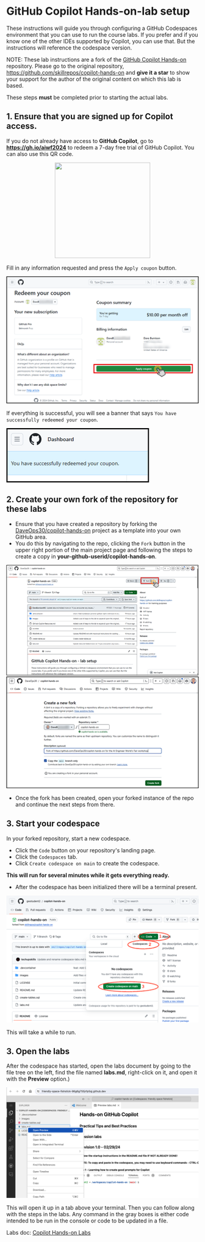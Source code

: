 # GitHub Copilot Hands-on-lab setup

These instructions will guide you through configuring a GitHub Codespaces environment that you can use to run the course labs. 
If you prefer and if you know one of the other IDEs supported by Copilot, you can use that. But the instructions will reference the codespace version.

NOTE: These lab instructions are a fork of the [GitHub Copilot Hands-on](https://github.com/skillrepos/copilot-hands-on) repository. Please go to the original repository, https://github.com/skillrepos/copilot-hands-on and **give it a star**  to show your support for the author of the original content on which this lab is based.

These steps **must** be completed prior to starting the actual labs.

## 1. Ensure that you are signed up for Copilot access. 

If you do not already have access to **GitHub Copilot**, go to **https://gh.io/aiwf2024** to redeem a 7-day free trial of GitHub Copilot. You can also use this QR code. 
<p align="center">
<img width="250" height="250" src="https://github.com/user-attachments/assets/8fc0ef0b-6956-452c-b819-64abd9435e0a"></p>

Fill in any information requested and press the `Apply coupon` button.

![Signing up for Copilot](./images/pic007.png?raw=true "Signing up for Copilot")

If everything is successful, you will see a banner that says `You have successfully redeemed your coupon`.

![Signing up for Copilot](./images/pic008.png?raw=true "Signing up for Copilot")

## 2. Create your own fork of the repository for these labs

- Ensure that you have created a repository by forking the [DaveOps30/copilot-hands-on](https://github.com/DaveOps30/copilot-hands-on) project as a template into your own GitHub area.
- You do this by navigating to the repo, clicking the `Fork` button in the upper right portion of the main project page and following the steps to create a copy in **your-github-userid/copilot-hands-on**.

![Forking repository](./images/cpho1.png?raw=true "Forking the repository")
![Forking repository](./images/cpho2.png?raw=true "Forking the repository")

- Once the fork has been created, open your forked instance of the repo and continue the next steps from there. 

## 3. Start your codespace

In your forked repository, start a new codespace.

- Click the `Code` button on your repository's landing page.
- Click the `Codespaces` tab.
- Click `Create codespace on main` to create the codespace.

**This will run for several minutes while it gets everything ready.**
  
- After the codespace has been initialized there will be a terminal present.

![Starting codespace](./images/cpho3.png?raw=true "Starting your codespace")

This will take a while to run.

## 3. Open the labs

After the codespace has started, open the labs document by going to the file tree on the left, find the file named **labs.md**, right-click on it, and open it with the **Preview** option.)

![Labs doc preview in codespace](./images/cpho4.png?raw=true "Labs doc preview in codespace")

This will open it up in a tab above your terminal. Then you can follow along with the steps in the labs. 
Any command in the gray boxes is either code intended to be run in the console or code to be updated in a file.

Labs doc: [Copilot Hands-on Labs](labs.md)


